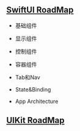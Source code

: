 



## [SwiftUI RoadMap](https://lengdaxia.github.io/myblogs/blogs/swiftui/roadmap)

- 基础组件

- 显示组件

- 控制组件

- 容器组件

- Tab和Nav

- State&Binding

- App Architecture

  

##  [UIKit RoadMap](https://lengdaxia.github.io/myblogs/blogs/uikit/roadmap)

